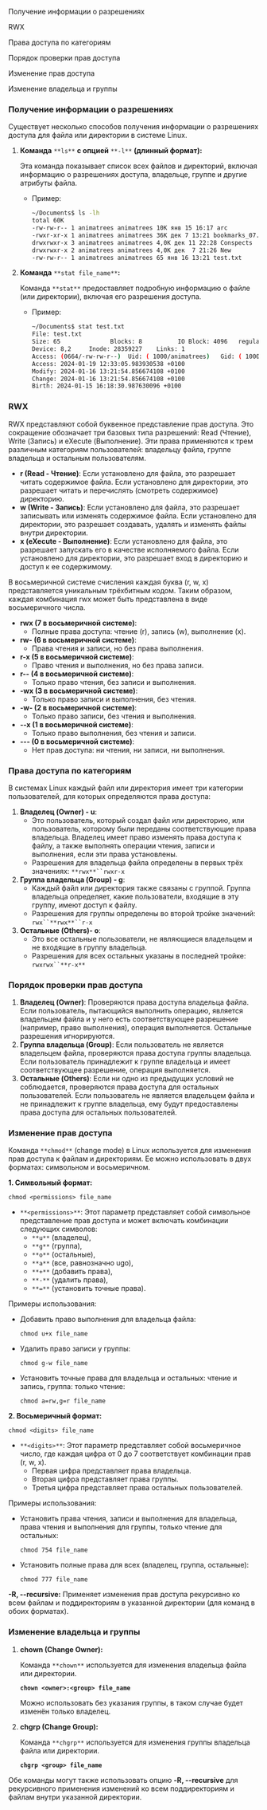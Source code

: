 Получение информации о разрешениях

RWX

Права доступа по категориям

Порядок проверки прав доступа

Изменение прав доступа

Изменение владельца и группы

### Получение информации о разрешениях

Существует несколько способов получения информации о разрешениях доступа для файла или директории в системе Linux.

1. **Команда** `**ls**` **с опцией** `**-l**` **(длинный формат):**
    
    Эта команда показывает список всех файлов и директорий, включая информацию о разрешениях доступа, владельце, группе и другие атрибуты файла.
    
    - Пример:
        
        ```Bash
        ~/Documents$ ls -lh
        total 60K
        -rw-rw-r-- 1 animatrees animatrees 10K янв 15 16:17 arc
        -rwxr-xr-x 1 animatrees animatrees 36K дек 7 13:21 bookmarks_07.12.2023.html
        drwxrwxr-x 3 animatrees animatrees 4,0K дек 11 22:28 Conspects
        drwxrwxr-x 2 animatrees animatrees 4,0K дек  7 21:26 New
        -rw-rw-r-- 1 animatrees animatrees 65 янв 16 13:21 test.txt
        ```
        
2. **Команда** `**stat file_name**`**:**
    
    Команда `**stat**` предоставляет подробную информацию о файле (или директории), включая его разрешения доступа.
    
    - Пример:
        
        ```Bash
        ~/Documents$ stat test.txt
        File: test.txt
        Size: 65              Blocks: 8          IO Block: 4096   regular file
        Device: 8,2     Inode: 28359227    Links: 1
        Access: (0664/-rw-rw-r--)  Uid: ( 1000/animatrees)   Gid: ( 1000/animatrees)
        Access: 2024-01-19 12:33:05.983930538 +0100
        Modify: 2024-01-16 13:21:54.856674108 +0100
        Change: 2024-01-16 13:21:54.856674108 +0100
        Birth: 2024-01-15 16:18:30.987630096 +0100
        ```
        

### RWX

RWX представляют собой буквенное представление прав доступа. Это сокращение обозначает три базовых типа разрешений: Read (Чтение), Write (Запись) и eXecute (Выполнение). Эти права применяются к трем различным категориям пользователей: владельцу файла, группе владельца и остальным пользователям.

- **r (Read - Чтение)**: Если установлено для файла, это разрешает читать содержимое файла. Если установлено для директории, это разрешает читать и перечислять (смотреть содержимое) директорию.
- **w (Write - Запись)**: Если установлено для файла, это разрешает записывать или изменять содержимое файла. Если установлено для директории, это разрешает создавать, удалять и изменять файлы внутри директории.
- **x (eXecute - Выполнение)**: Если установлено для файла, это разрешает запускать его в качестве исполняемого файла. Если установлено для директории, это разрешает вход в директорию и доступ к ее содержимому.

В восьмеричной системе счисления каждая буква (r, w, x) представляется уникальным трёхбитным кодом. Таким образом, каждая комбинация rwx может быть представлена в виде восьмеричного числа.

- **rwx (7 в восьмеричной системе)**:
    - Полные права доступа: чтение (r), запись (w), выполнение (x).
- **rw- (6 в восьмеричной системе)**:
    - Права чтения и записи, но без права выполнения.
- **r-x (5 в восьмеричной системе)**:
    - Право чтения и выполнения, но без права записи.
- **r-- (4 в восьмеричной системе)**:
    - Только право чтения, без записи и выполнения.
- **-wx (3 в восьмеричной системе)**:
    - Только право записи и выполнения, без чтения.
- **-w- (2 в восьмеричной системе)**:
    - Только право записи, без чтения и выполнения.
- **--x (1 в восьмеричной системе)**:
    - Только право выполнения, без чтения и записи.
- **--- (0 в восьмеричной системе)**:
    - Нет прав доступа: ни чтения, ни записи, ни выполнения.

### Права доступа по категориям

В системах Linux каждый файл или директория имеет три категории пользователей, для которых определяются права доступа:

1. **Владелец (Owner) - u**:
    - Это пользователь, который создал файл или директорию, или пользователь, которому были переданы соответствующие права владельца. Владелец имеет право изменять права доступа к файлу, а также выполнять операции чтения, записи и выполнения, если эти права установлены.
    - Разрешения для владельца файла определены в первых трёх значениях: `**rwx**``rwxr-x`
2. **Группа владельца (Group) - g**:
    - Каждый файл или директория также связаны с группой. Группа владельца определяет, какие пользователи, входящие в эту группу, имеют доступ к файлу.
    - Разрешения для группы определены во второй тройке значений: `rwx``**rwx**``r-x`
3. **Остальные (Others)- o**:
    - Это все остальные пользователи, не являющиеся владельцем и не входящие в группу владельца.
    - Разрешения для всех остальных указаны в последней тройке: `rwxrwx``**r-x**`

### Порядок проверки прав доступа

1. **Владелец (Owner)**: Проверяются права доступа владельца файла. Если пользователь, пытающийся выполнить операцию, является владельцем файла и у него есть соответствующее разрешение (например, право выполнения), операция выполняется. Остальные разрешения игнорируются.
2. **Группа владельца (Group)**: Если пользователь не является владельцем файла, проверяются права доступа группы владельца. Если пользователь принадлежит к группе владельца и имеет соответствующее разрешение, операция выполняется.
3. **Остальные (Others)**: Если ни одно из предыдущих условий не соблюдается, проверяются права доступа для остальных пользователей. Если пользователь не является владельцем файла и не принадлежит к группе владельца, ему будут предоставлены права доступа для остальных пользователей.

### Изменение прав доступа

Команда `**chmod**` (change mode) в Linux используется для изменения прав доступа к файлам и директориям. Ее можно использовать в двух форматах: символьном и восьмеричном.

**1. Символьный формат:**

```Shell
chmod <permissions> file_name
```

- `**<permissions>**`: Этот параметр представляет собой символьное представление прав доступа и может включать комбинации следующих символов:
    - `**u**` (владелец),
    - `**g**` (группа),
    - `**o**` (остальные),
    - `**a**` (все, равнозначно ugo),
    - `**+**` (добавить права),
    - `**-**` (удалить права),
    - `**=**` (установить точные права).

Примеры использования:

- Добавить право выполнения для владельца файла:
    
    ```Shell
    chmod u+x file_name
    ```
    
- Удалить право записи у группы:
    
    ```Shell
    chmod g-w file_name
    ```
    
- Установить точные права для владельца и остальных: чтение и запись, группа: только чтение:
    
    ```Shell
    chmod a=rw,g=r file_name
    ```
    

**2. Восьмеричный формат:**

```Shell
chmod <digits> file_name
```

- `**<digits>**`: Этот параметр представляет собой восьмеричное число, где каждая цифра от 0 до 7 соответствует комбинации прав (r, w, x).
    - Первая цифра представляет права владельца.
    - Вторая цифра представляет права группы.
    - Третья цифра представляет права остальных пользователей.

Примеры использования:

- Установить права чтения, записи и выполнения для владельца, права чтения и выполнения для группы, только чтение для остальных:
    
    ```Shell
    chmod 754 file_name
    ```
    
- Установить полные права для всех (владелец, группа, остальные):
    
    ```Shell
    chmod 777 file_name
    ```
    

**-R, --recursive:** Применяет изменения прав доступа рекурсивно ко всем файлам и поддиректориям в указанной директории (для команд в обоих форматах).

### Изменение владельца и группы

1. **chown (Change Owner):**
    
    Команда `**chown**` используется для изменения владельца файла или директории.
    
    **`chown <owner>:<group> file_name`**
    
    Можно использовать без указания группы, в таком случае будет изменён только владелец.
    
2. **chgrp (Change Group):**
    
    Команда `**chgrp**` используется для изменения группы владельца файла или директории.
    
    **`chgrp <group> file_name`**
    

Обе команды могут также использовать опцию **-R, --recursive** для рекурсивного применения изменений ко всем поддиректориям и файлам внутри указанной директории.
<div class="page-break" style="page-break-before: always;"></div>
